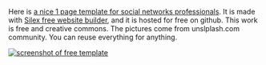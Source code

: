 Here is [a nice 1 page template for social networks professionals](http://silex-templates.silex.me/next-design/). It is made with [Silex free website builder](http://www.silex.me/), and it is hosted for free on github. This work is free and creative commons. The pictures come from unslplash.com community. You can reuse everything for anything.

[![screenshot of free template](http://silex-templates.silex.me/next-design/screenshot.png)](http://silex-templates.silex.me/next-design/)

